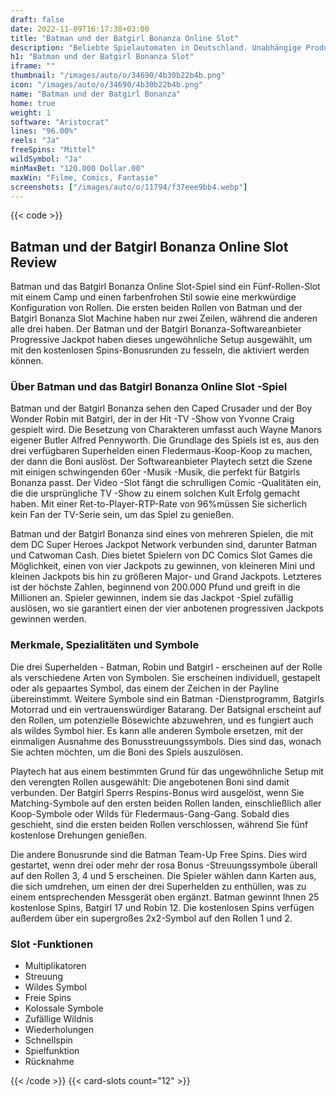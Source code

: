```yaml
---
draft: false
date: 2022-11-09T16:17:38+03:00
title: "Batman und der Batgirl Bonanza Online Slot"
description: "Beliebte Spielautomaten in Deutschland. Unabhängige Produktbewertungen und exklusive Anmeldeangebote. Jetzt spielen!"
h1: "Batman und der Batgirl Bonanza Slot"
iframe: ""
thumbnail: "/images/auto/o/34690/4b30b22b4b.png"
icon: "/images/auto/o/34690/4b30b22b4b.png"
name: "Batman und der Batgirl Bonanza"
home: true
weight: 1
software: "Aristocrat"
lines: "96.00%"
reels: "Ja"
freeSpins: "Mittel"
wildSymbol: "Ja"
minMaxBet: "120.000 Dollar.00"
maxWin: "Filme, Comics, Fantasie"
screenshots: ["/images/auto/o/11794/f37eee9bb4.webp"]
---
```


{{< code >}}<h2>Batman und der Batgirl Bonanza Online Slot Review</h2><p>Batman und das Batgirl Bonanza Online Slot-Spiel sind ein Fünf-Rollen-Slot mit einem Camp und einen farbenfrohen Stil sowie eine merkwürdige Konfiguration von Rollen. Die ersten beiden Rollen von Batman und der Batgirl Bonanza Slot Machine haben nur zwei Zeilen, während die anderen alle drei haben. Der Batman und der Batgirl Bonanza-Softwareanbieter Progressive Jackpot haben dieses ungewöhnliche Setup ausgewählt, um mit den kostenlosen Spins-Bonusrunden zu fesseln, die aktiviert werden können.</p><h3>Über Batman und das Batgirl Bonanza Online Slot -Spiel</h3><p>Batman und der Batgirl Bonanza sehen den Caped Crusader und der Boy Wonder Robin mit Batgirl, der in der Hit -TV -Show von Yvonne Craig gespielt wird. Die Besetzung von Charakteren umfasst auch Wayne Manors eigener Butler Alfred Pennyworth. Die Grundlage des Spiels ist es, aus den drei verfügbaren Superhelden einen Fledermaus-Koop-Koop zu machen, der dann die Boni auslöst. Der Softwareanbieter Playtech setzt die Szene mit einigen schwingenden 60er -Musik -Musik, die perfekt für Batgirls Bonanza passt. Der Video -Slot fängt die schrulligen Comic -Qualitäten ein, die die ursprüngliche TV -Show zu einem solchen Kult Erfolg gemacht haben. Mit einer Ret-to-Player-RTP-Rate von 96%müssen Sie sicherlich kein Fan der TV-Serie sein, um das Spiel zu genießen.</p><p>Batman und der Batgirl Bonanza sind eines von mehreren Spielen, die mit dem DC Super Heroes Jackpot Network verbunden sind, darunter Batman und Catwoman Cash. Dies bietet Spielern von DC Comics Slot Games die Möglichkeit, einen von vier Jackpots zu gewinnen, von kleineren Mini und kleinen Jackpots bis hin zu größeren Major- und Grand Jackpots. Letzteres ist der höchste Zahlen, beginnend von 200.000 Pfund und greift in die Millionen an. Spieler gewinnen, indem sie das Jackpot -Spiel zufällig auslösen, wo sie garantiert einen der vier anbotenen progressiven Jackpots gewinnen werden.</p><h3>Merkmale, Spezialitäten und Symbole</h3><p>Die drei Superhelden - Batman, Robin und Batgirl - erscheinen auf der Rolle als verschiedene Arten von Symbolen. Sie erscheinen individuell, gestapelt oder als gepaartes Symbol, das einem der Zeichen in der Payline übereinstimmt. Weitere Symbole sind ein Batman -Dienstprogramm, Batgirls Motorrad und ein vertrauenswürdiger Batarang. Der Batsignal erscheint auf den Rollen, um potenzielle Bösewichte abzuwehren, und es fungiert auch als wildes Symbol hier. Es kann alle anderen Symbole ersetzen, mit der einmaligen Ausnahme des Bonusstreuungssymbols. Dies sind das, wonach Sie achten möchten, um die Boni des Spiels auszulösen.</p><p>Playtech hat aus einem bestimmten Grund für das ungewöhnliche Setup mit den verengten Rollen ausgewählt: Die angebotenen Boni sind damit verbunden. Der Batgirl Sperrs Respins-Bonus wird ausgelöst, wenn Sie Matching-Symbole auf den ersten beiden Rollen landen, einschließlich aller Koop-Symbole oder Wilds für Fledermaus-Gang-Gang. Sobald dies geschieht, sind die ersten beiden Rollen verschlossen, während Sie fünf kostenlose Drehungen genießen.</p><p>Die andere Bonusrunde sind die Batman Team-Up Free Spins. Dies wird gestartet, wenn drei oder mehr der rosa Bonus -Streuungssymbole überall auf den Rollen 3, 4 und 5 erscheinen. Die Spieler wählen dann Karten aus, die sich umdrehen, um einen der drei Superhelden zu enthüllen, was zu einem entsprechenden Messgerät oben ergänzt. Batman gewinnt Ihnen 25 kostenlose Spins, Batgirl 17 und Robin 12. Die kostenlosen Spins verfügen außerdem über ein supergroßes 2x2-Symbol auf den Rollen 1 und 2.</p><h3>
Slot -Funktionen</h3><ul>
<li></span>
Multiplikatoren</li>
<li></span>
Streuung</li>
<li></span>
Wildes Symbol</li>
<li></span>
Freie Spins</li>
<li></span>
Kolossale Symbole</li>
<li></span>
Zufällige Wildnis</li>
<li></span>
Wiederholungen</li>
<li></span>
Schnellspin</li>
<li></span>
Spielfunktion</li>
<li></span>
Rücknahme</li></ul>{{< /code >}}
 {{< card-slots count="12" >}}
